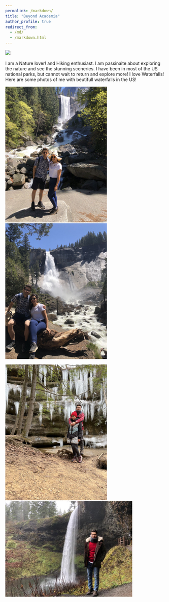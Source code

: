 ```yaml
---
permalink: /markdown/
title: "Beyond Academia"
author_profile: true
redirect_from: 
  - /md/
  - /markdown.html
---
```


<img src="/images/hobbies.png">


I am a Nature lover! and Hiking enthusiast. I am passinaite about exploring the nature and see the stunning sceneries. I have been in most of the US national parks, but cannot wait to return and explore more! I love Waterfalls! Here are some photos of me with beutifull waterfalls in the US!

<img src="/images/fall1.jpg" height="426"  width="320"> <img src="/images/fall2.jpg" height="426"  width="320">

<img src="/images/fall3.jpg" height="426"  width="320"> <img src="/images/fall4.jpg" height="300"  width="400">
